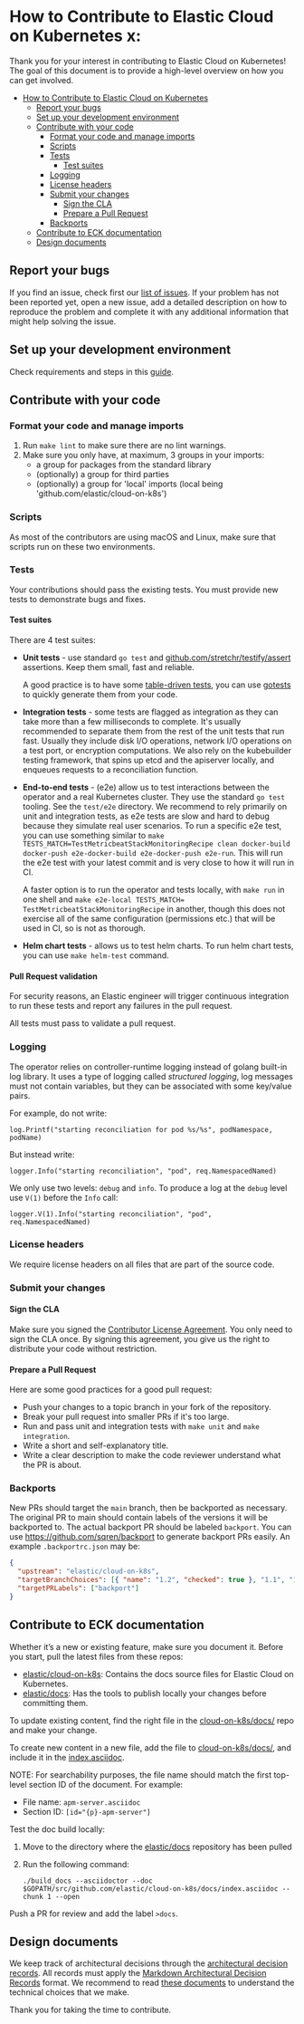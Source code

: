 # How to Contribute to Elastic Cloud on Kubernetes x:

Thank you for your interest in contributing to Elastic Cloud on Kubernetes!
The goal of this document is to provide a high-level overview on how you can get involved.

- [How to Contribute to Elastic Cloud on Kubernetes](#how-to-contribute-to-elastic-cloud-on-kubernetes)
  - [Report your bugs](#report-your-bugs)
  - [Set up your development environment](#set-up-your-development-environment)
  - [Contribute with your code](#contribute-with-your-code)
    - [Format your code and manage imports](#format-your-code-and-manage-imports)
    - [Scripts](#scripts)
    - [Tests](#tests)
      - [Test suites](#test-suites)
    - [Logging](#logging)
    - [License headers](#license-headers)
    - [Submit your changes](#submit-your-changes)
      - [Sign the CLA](#sign-the-cla)
      - [Prepare a Pull Request](#prepare-a-pull-request)
    - [Backports](#backports)
  - [Contribute to ECK documentation](#contribute-to-eck-documentation)
  - [Design documents](#design-documents)

## Report your bugs

If you find an issue, check first our [list of issues](https://github.com/elastic/cloud-on-k8s/issues). If your problem has not been reported yet, open a new issue, add a detailed description on how to reproduce the problem and complete it with any additional information that might help solving the issue.

## Set up your development environment

Check requirements and steps in this [guide](dev-setup.md).

## Contribute with your code

### Format your code and manage imports

1. Run `make lint` to make sure there are no lint warnings.
2. Make sure you only have, at maximum, 3 groups in your imports:
   - a group for packages from the standard library
   - (optionally) a group for third parties
   - (optionally) a group for 'local' imports (local being 'github.com/elastic/cloud-on-k8s')

### Scripts

As most of the contributors are using macOS and Linux, make sure that scripts run on these two environments.

### Tests

Your contributions should pass the existing tests. You must provide new tests to demonstrate bugs and fixes.

#### Test suites

There are 4 test suites:

- **Unit tests** - use standard `go test` and [github.com/stretchr/testify/assert](https://github.com/stretchr/testify) assertions. Keep them small, fast and reliable.

  A good practice is to have some [table-driven tests](https://github.com/golang/go/wiki/TableDrivenTests), you can use [gotests](https://github.com/cweill/gotests) to quickly generate them from your code.

- **Integration tests** - some tests are flagged as integration as they can take more than a few milliseconds to complete. It's usually recommended to separate them from the rest of the unit tests that run fast. Usually they include disk I/O operations, network I/O operations on a test port, or encryption computations. We also rely on the kubebuilder testing framework, that spins up etcd and the apiserver locally, and enqueues requests to a reconciliation function.

- **End-to-end tests** - (e2e) allow us to test interactions between the operator and a real Kubernetes cluster.
  They use the standard `go test` tooling. See the `test/e2e` directory. We recommend to rely primarily on unit and integration tests, as e2e tests are slow and hard to debug because they simulate real user scenarios. To run a specific e2e test, you can use something similar to `make TESTS_MATCH=TestMetricbeatStackMonitoringRecipe clean docker-build docker-push e2e-docker-build e2e-docker-push e2e-run`. This will run the e2e test with your latest commit and is very close to how it will run in CI.

  A faster option is to run the operator and tests locally, with `make run` in one shell and `make e2e-local TESTS_MATCH= TestMetricbeatStackMonitoringRecipe` in another, though this does not exercise all of the same configuration (permissions etc.) that will be used in CI, so is not as thorough.

- **Helm chart tests** - allows us to test helm charts. To run helm chart tests, you can use `make helm-test` command.

#### Pull Request validation

For security reasons, an Elastic engineer will trigger continuous integration to run these tests and report any failures in the pull request.

All tests must pass to validate a pull request.

### Logging

The operator relies on controller-runtime logging instead of golang built-in log library. It uses a type of logging called _structured logging_, log messages must not contain variables, but they can be associated with some key/value pairs.

For example, do not write:

```golang
log.Printf("starting reconciliation for pod %s/%s", podNamespace, podName)
```

But instead write:

```golang
logger.Info("starting reconciliation", "pod", req.NamespacedNamed)
```

We only use two levels: `debug` and `info`. To produce a log at the `debug` level use `V(1)` before the `Info` call:

```golang
logger.V(1).Info("starting reconciliation", "pod", req.NamespacedNamed)
```

### License headers

We require license headers on all files that are part of the source code.

### Submit your changes

#### Sign the CLA

Make sure you signed the [Contributor License Agreement](https://www.elastic.co/fr/contributor-agreement/). You only need to sign the CLA once. By signing this agreement, you give us the right to distribute your code without restriction.

#### Prepare a Pull Request

Here are some good practices for a good pull request:

- Push your changes to a topic branch in your fork of the repository.
- Break your pull request into smaller PRs if it's too large.
- Run and pass unit and integration tests with `make unit` and `make integration`.
- Write a short and self-explanatory title.
- Write a clear description to make the code reviewer understand what the PR is about.

### Backports

New PRs should target the `main` branch, then be backported as necessary. The original PR to main should contain labels of the versions it will be backported to. The actual backport PR should be labeled `backport`. You can use https://github.com/sqren/backport to generate backport PRs easily. An example `.backportrc.json` may be:

```json
{
  "upstream": "elastic/cloud-on-k8s",
  "targetBranchChoices": [{ "name": "1.2", "checked": true }, "1.1", "1.0"],
  "targetPRLabels": ["backport"]
}
```

## Contribute to ECK documentation

Whether it’s a new or existing feature, make sure you document it.
Before you start, pull the latest files from these repos:

- [elastic/cloud-on-k8s](https://github.com/elastic/cloud-on-k8s): Contains the docs source files for Elastic Cloud on Kubernetes.
- [elastic/docs](https://github.com/elastic/docs): Has the tools to publish locally your changes before committing them.

To update existing content, find the right file in the [cloud-on-k8s/docs/](https://github.com/elastic/cloud-on-k8s/tree/main/docs) repo and make your change.

To create new content in a new file, add the file to [cloud-on-k8s/docs/](https://github.com/elastic/cloud-on-k8s/tree/main/docs), and include it in the [index.asciidoc](https://github.com/elastic/cloud-on-k8s/blob/main/docs/index.asciidoc).

NOTE: For searchability purposes, the file name should match the first top-level section ID of the document. For example:

- File name: `apm-server.asciidoc`
- Section ID: `[id="{p}-apm-server"]`

Test the doc build locally:

1. Move to the directory where the [elastic/docs](https://github.com/elastic/docs) repository has been pulled
1. Run the following command:

   `./build_docs --asciidoctor --doc $GOPATH/src/github.com/elastic/cloud-on-k8s/docs/index.asciidoc --chunk 1 --open`

Push a PR for review and add the label `>docs`.

## Design documents

We keep track of architectural decisions through the [architectural decision records](https://adr.github.io/). All records must apply the [Markdown Architectural Decision Records](https://adr.github.io/madr/) format. We recommend to read [these documents](https://github.com/elastic/cloud-on-k8s/tree/main/docs/design) to understand the technical choices that we make.

Thank you for taking the time to contribute.
